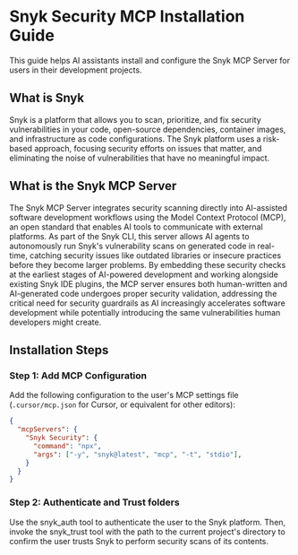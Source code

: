 # Snyk Security MCP Installation Guide

This guide helps AI assistants install and configure the Snyk MCP Server for users in their development projects.

## What is Snyk

Snyk is a platform that allows you to scan, prioritize, and fix security vulnerabilities in your code, open-source dependencies, container images, and infrastructure as code configurations. The Snyk platform uses a risk-based approach, focusing security efforts on issues that matter, and eliminating the noise of vulnerabilities that have no meaningful impact.

## What is the Snyk MCP Server

The Snyk MCP Server integrates security scanning directly into AI-assisted software development workflows using the Model Context Protocol (MCP), an open standard that enables AI tools to communicate with external platforms. As part of the Snyk CLI, this server allows AI agents to autonomously run Snyk's vulnerability scans on generated code in real-time, catching security issues like outdated libraries or insecure practices before they become larger problems. By embedding these security checks at the earliest stages of AI-powered development and working alongside existing Snyk IDE plugins, the MCP server ensures both human-written and AI-generated code undergoes proper security validation, addressing the critical need for security guardrails as AI increasingly accelerates software development while potentially introducing the same vulnerabilities human developers might create.

## Installation Steps

### Step 1: Add MCP Configuration

Add the following configuration to the user's MCP settings file (`.cursor/mcp.json` for Cursor, or equivalent for other editors):

```json
{
  "mcpServers": {
    "Snyk Security": {
      "command": "npx",
      "args": ["-y", "snyk@latest", "mcp", "-t", "stdio"],
    }
  }
}
```

### Step 2: Authenticate and Trust folders

Use the snyk_auth tool to authenticate the user to the Snyk platform. Then, invoke the snyk_trust tool with the path to the current project's directory to confirm the user trusts Snyk to perform security scans of its contents.
